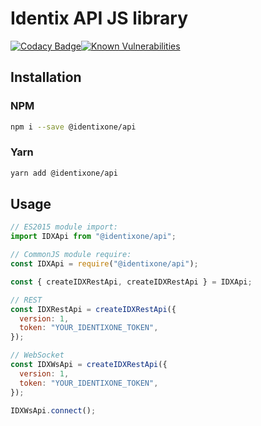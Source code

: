 # Identix API JS library

[![Codacy Badge](https://api.codacy.com/project/badge/Grade/2ca94b81ca2a4bc5a57d5b8afa38d60d)](https://app.codacy.com/app/sunsetninja/identix-api-lib-js?utm_source=github.com&utm_medium=referral&utm_content=identixone/identix-api-lib-js&utm_campaign=Badge_Grade_Dashboard)[![Known Vulnerabilities](https://snyk.io/test/github/identixone/identix-api-lib-js/badge.svg?targetFile=package.json)](https://snyk.io/test/github/identixone/identix-api-lib-js?targetFile=package.json)

## Installation

### NPM

```bash
npm i --save @identixone/api
```

### Yarn

```bash
yarn add @identixone/api
```

## Usage

```js
// ES2015 module import:
import IDXApi from "@identixone/api";

// CommonJS module require:
const IDXApi = require("@identixone/api");

const { createIDXRestApi, createIDXRestApi } = IDXApi;

// REST
const IDXRestApi = createIDXRestApi({
  version: 1,
  token: "YOUR_IDENTIXONE_TOKEN",
});

// WebSocket
const IDXWsApi = createIDXRestApi({
  version: 1,
  token: "YOUR_IDENTIXONE_TOKEN",
});

IDXWsApi.connect();
```
